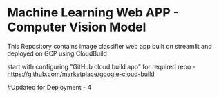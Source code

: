 # Machine Learning Web APP - Computer Vision Model
This Repository contains image classifier web app built on streamlit and deployed on GCP using CloudBuild

start with configuring "GitHub cloud build app" for required repo - https://github.com/marketplace/google-cloud-build

#Updated for Deployment - 4
